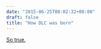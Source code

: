 ```yaml
---
date: "2015-06-25T08:02:32+00:00"
draft: false
title: "How DLC was born"
---
```

[So true.](/img/2015-06-25-photo-post/f95f9766930c473afe9f1668e7d36f779b92ad5cd594943097b21891c44a79f9.jpg)
